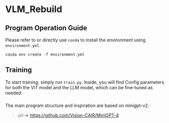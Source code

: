 # VLM_Rebuild

## Program Operation Guide
Please refer to or directly use `conda` to install the environment using `environment.yml`.

```conda env create -f environment.yml```


## Training 
To start training, simply run `train.py`. Inside, you will find Config parameters for both the ViT model and the LLM model, which can be fine-tuned as needed.

###
The main program structure and inspiration are based on minigpt-v2.
> url => https://github.com/Vision-CAIR/MiniGPT-4
###
